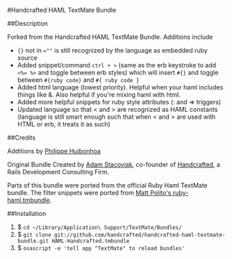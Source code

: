 #Handcrafted HAML TextMate Bundle

##Description

Forked from the Handcrafted HAML TextMate Bundle.  Additions include

 * <code>{}</code> not in <code>=""</code> is still recognized by the language as embedded ruby source
 * Added snippet/command <code>ctrl + ></code> (same as the erb keystroke to add <code><%= %></code> and toggle between erb styles) which will insert <code>#{}</code> and toggle between <code>#{ruby code}</code> and <code>#{ ruby code }</code>
 * Added html language (lowest priority). Helpful when your haml includes things like &amp;. Also helpful if you're mixing haml with html.
 * Added more helpful snippets for ruby style attributes (: and => triggers)
 * Updated language so that < and > are recognized as HAML constants (language is still smart enough such that when < and > are used with HTML or erb, it treats it as such)

##Credits

Additions by [Philippe Huibonhoa](http://github.com/phuibonhoa)

Original Bundle Created by [Adam Stacoviak](http://www.adamstacoviak.com/ "Adam Stacoviak | Web Development, Interface Design, User Experience &amp; Internet Marketing"), co-founder of [Handcrafted](http://gethandcrafted.com/ "Handcrafted &ndash; Ruby on Rails Development Consulting Firm, Interface Design, User Experience, Web Marketing"), a Rails Development Consulting Firm.

Parts of this bundle were ported from the official Ruby Haml TextMate bundle. The filter snippets were ported from [Matt Polito's ruby-haml.tmbundle](http://github.com/mattpolito/ruby-haml.tmbundle/tree "mattpolito's ruby-haml.tmbundle at master - GitHub").

##Installation

1. $ `cd ~/Library/Application\ Support/TextMate/Bundles/`
2. $ `git clone git://github.com/handcrafted/handcrafted-haml-textmate-bundle.git HAML-Handcrafted.tmbundle`
3. $ `osascript -e 'tell app "TextMate" to reload bundles'`